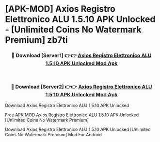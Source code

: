 # [APK-MOD] Axios Registro Elettronico ALU 1.5.10 APK Unlocked - [Unlimited Coins No Watermark Premium] zb7ti



<div align="center">
<h3>🔴 Download [Server1] 👉👉 <a href="https://momento.my/?title=Axios_Registro_Elettronico_ALU_1.5.10_APK_Unlocked">Axios Registro Elettronico ALU 1.5.10 APK Unlocked Mod Apk</a></h3><br>

<h3>🔴 Download [Server2] 👉👉 <a href="https://momento.my/?title=Axios_Registro_Elettronico_ALU_1.5.10_APK_Unlocked">Axios Registro Elettronico ALU 1.5.10 APK Unlocked Mod Apk</a></h3>
</div>



Download Axios Registro Elettronico ALU 1.5.10 APK Unlocked 

Free APK MOD Axios Registro Elettronico ALU 1.5.10 APK Unlocked [Unlimited Coins No Watermark Premium]

Download Axios Registro Elettronico ALU 1.5.10 APK Unlocked [Unlimited Coins No Watermark Premium] Mod For Android
